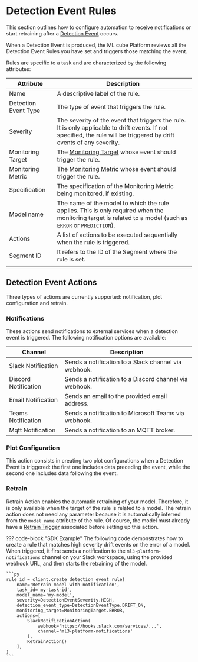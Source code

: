 # Detection Event Rules

This section outlines how to configure automation to receive notifications or start retraining after a [Detection Event] occurs.

When a Detection Event is produced, the ML cube Platform reviews all the Detection Event Rules you have set 
and triggers those matching the event.

Rules are specific to a task and are characterized by the following attributes:

| Attribute            | Description                                                                                                                                                            | 
|----------------------|------------------------------------------------------------------------------------------------------------------------------------------------------------------------|
| Name                 | A descriptive label of the rule.                                                                                                                                       |
| Detection Event Type | The type of event that triggers the rule.                                                                                                                              |
| Severity             | The severity of the event that triggers the rule. It is only applicable to drift events. If not specified, the rule will be triggered by drift events of any severity. |
| Monitoring Target    | The [Monitoring Target](index.md#monitoring-targets) whose event should trigger the rule.                                                                              |
| Monitoring Metric    | The [Monitoring Metric](index.md#monitoring-metrics) whose event should trigger the rule.                                                                              |
| Specification        | The specification of the Monitoring Metric being monitored, if existing.       
| Model name           | The name of the model to which the rule applies. This is only required when the monitoring target is related to a model (such as `ERROR` or `PREDICTION`).             |
| Actions              | A list of actions to be executed sequentially when the rule is triggered.                                                                                              |
| Segment ID           | It refers to the ID of the Segment where the rule is set.                                                                                                              |
                                                     |                                                                                                                                                                                                                                                                                                                                                                                                                                                                                                                                                                                                                                                                                                                                    

## Detection Event Actions
Three types of actions are currently supported: notification, plot configuration and retrain.

### Notifications

These actions send notifications to external services when a detection event is triggered. The following notification options are available:

| Channel              | Description                                            |
|----------------------|--------------------------------------------------------|
| Slack Notification   | Sends a notification to a Slack channel via webhook.   |
| Discord Notification | Sends a notification to a Discord channel via webhook. |
| Email Notification   | Sends an email to the provided email address.          |
| Teams Notification   | Sends a notification to Microsoft Teams via webhook.   |
| Mqtt Notification    | Sends a notification to an MQTT broker.                |

### Plot Configuration

This action consists in creating two plot configurations when a Detection Event is triggered: the first one includes
data preceding the event, while the second one includes data following the event.

### Retrain

Retrain Action enables the automatic retraining of your model. Therefore, it is only available when the target of the rule is related to a model.
The retrain action does not need any parameter because it is automatically inferred from the `model name` attribute of the rule.
Of course, the model must already have a [Retrain Trigger](../integrations/retrain_trigger.md) associated before setting up this action.

??? code-block "SDK Example"
    The following code demonstrates how to create a rule that matches high severity drift events on the error of a model. 
    When triggered, it first sends a notification to the `ml3-platform-notifications` channel on your Slack workspace, using the 
    provided webhook URL, and then starts the retraining of the model.

    ```py
    rule_id = client.create_detection_event_rule(
        name='Retrain model with notification',
        task_id='my-task-id',
        model_name='my-model',
        severity=DetectionEventSeverity.HIGH,
        detection_event_type=DetectionEventType.DRIFT_ON,
        monitoring_target=MonitoringTarget.ERROR,
        actions=[
            SlackNotificationAction(
                webhook='https://hooks.slack.com/services/...',
                channel='ml3-platform-notifications'
            ),
            RetrainAction()
        ],
    )
    ```

[Detection Event]: detection_event.md